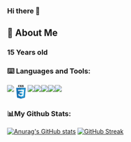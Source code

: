### Hi there 👋

<h2>📝 About Me</h2>

<h3> 15 Years old</h3>

### ⌨️ Languages and Tools:
<img height="32px" align="left" src="https://cdn.worldvectorlogo.com/logos/visual-studio-code-1.svg">
<img height="32px" align="left" src="https://raw.githubusercontent.com/github/explore/80688e429a7d4ef2fca1e82350fe8e3517d3494d/topics/css/css.png">
<img height="32px" align="left" src="https://avatars.githubusercontent.com/u/18133?s=200&v=4">
<img height="32px" align="left" src="https://cdn.worldvectorlogo.com/logos/c.svg">
<img height="32px" align="left" src="https://cdn.worldvectorlogo.com/logos/c--4.svg">
<img height="32px" align="left" src="https://upload.wikimedia.org/wikipedia/commons/5/59/Visual_Studio_Icon_2019.svg">
<img height="32px" align="left" src="https://cdn-icons-png.flaticon.com/512/174/174854.png">



<br />
<br />

### 📊My Github Stats:

[![Anurag's GitHub stats](https://github-readme-stats.vercel.app/api?username=ReifanDev&theme=tokyonight)](https://github.com/anuraghazra/github-readme-stats)
[![GitHub Streak](https://github-readme-streak-stats.herokuapp.com?user=ReifanD3V&theme=tokyonight&date_format=M%20j%5B%2C%20Y%5D)](https://git.io/streak-stats)
